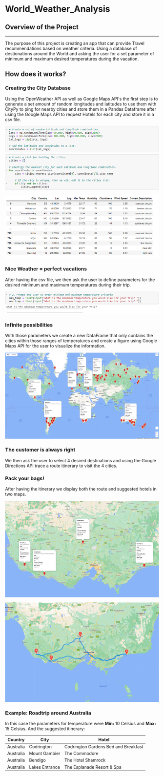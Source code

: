 # World_Weather_Analysis

## Overview of the Project
---
The purpose of this project is creating an app that can provide Travel recommendations based on weather criteria. Using a database of destionations around the World and asking the user for a set parameter of minimum and maximum desired temperatures during the vacation.

## How does it works?

### Creating the City Database

Using the OpenWeather API as well as Google Maps API's the first step is to generate a set amount of random longitudes and latitudes to use them with CityPy to ping for nearby cities and store them in a Pandas Dataframe after using the Google Maps API to request Hotels for each city and store it in a csv file.

![request_latlong](https://github.com/carloshgalvan95/World_Weather_Analysis/blob/main/Resources/request_latlong.png)

![hotel_df](https://github.com/carloshgalvan95/World_Weather_Analysis/blob/main/Resources/hotel_df.png)

### Nice Weather = perfect vacations

After having the csv file, we then ask the user to define parameters for the desired minimum and maximum temperatures during their trip.

![request_temp](https://github.com/carloshgalvan95/World_Weather_Analysis/blob/main/Resources/request%20usertemp.png)

### Infinite possibilities

With those parameters we create a new DataFrame that only contains the cities within those ranges of temperatures and create a figure using Google Maps API for the user to visualize the information.

![hotel_df_map](https://github.com/carloshgalvan95/World_Weather_Analysis/blob/main/Vacation_Search/WeatherPy_vacation_map.png)

### The customer is always right

We then ask the user to select 4 desired destinations and using the Google Directions API trace a route itinerary to visit the 4 cities.

### Pack your bags!

After having the itinerary we display both the route and suggested hotels in two maps.

![itinerary_hotels](https://github.com/carloshgalvan95/World_Weather_Analysis/blob/main/Vacation_Itinerary/WeatherPy_travel_map_markers.png)

![travel_map](https://github.com/carloshgalvan95/World_Weather_Analysis/blob/main/Vacation_Itinerary/WeatherPy_travel_map.png)

### Example: Roadtrip around Australia

In this case the parameters for temperature were **Min:** 10 Celsius and **Max:** 15 Celsius. And the suggested itinerary:

| **Country** | **City**    | **Hotel**                             |
|-----------|----------------|--------------------------------------|
| Australia | Codrington     | Codrington Gardens Bed and Breakfast |
| Australia | Mount Gambier  | The Commodore                        |
| Australia | Bendigo        | The Hotel Shamrock                   |
| Australia | Lakes Entrance | The Esplanade Resort & Spa           |




